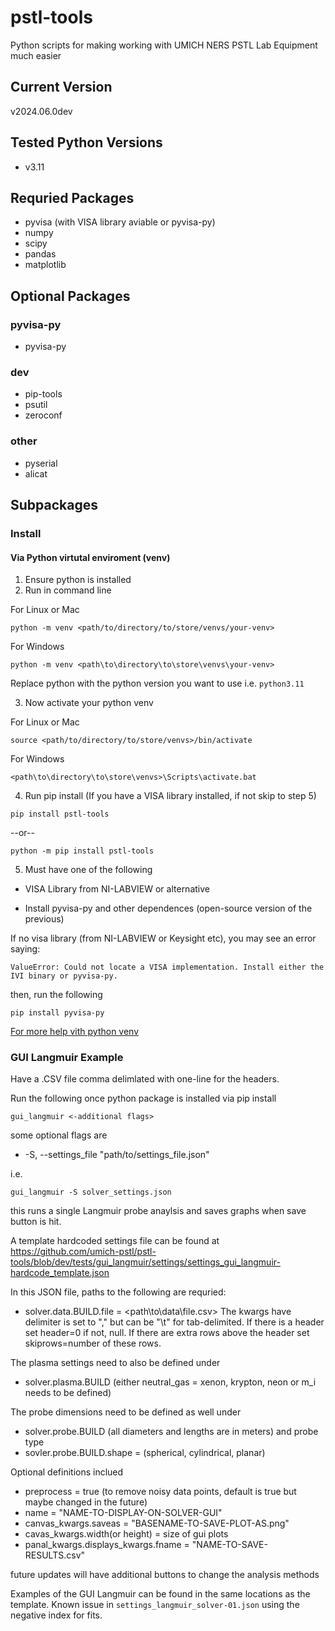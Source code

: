 # pstl-tools
Python scripts for making working with UMICH NERS PSTL Lab Equipment much easier

## Current Version
v2024.06.0dev

## Tested Python Versions
- v3.11

## Requried Packages
- pyvisa (with VISA library aviable or pyvisa-py)
- numpy
- scipy
- pandas
- matplotlib
## Optional Packages
### pyvisa-py
- pyvisa-py
### dev
- pip-tools
- psutil
- zeroconf
### other
- pyserial
- alicat

## Subpackages
### Install
#### Via Python virtutal enviroment (venv)
1. Ensure python is installed
2. Run in command line

For Linux or Mac

```
python -m venv <path/to/directory/to/store/venvs/your-venv>
```

For Windows

```
python -m venv <path\to\directory\to\store\venvs\your-venv>
```

Replace python with the python version you want to use i.e. ```python3.11```

3. Now activate your python venv

For Linux or Mac

```
source <path/to/directory/to/store/venvs>/bin/activate
```

For Windows

```
<path\to\directory\to\store\venvs>\Scripts\activate.bat
```

4. Run pip install (If you have a VISA library installed, if not skip to step 5)

```
pip install pstl-tools
```

--or--

```
python -m pip install pstl-tools
```


5. Must have one of the following

- VISA Library from NI-LABVIEW or alternative

- Install pyvisa-py and other dependences (open-source version of the previous)

If no visa library (from NI-LABVIEW or Keysight etc), you may see an error saying:

```
ValueError: Could not locate a VISA implementation. Install either the IVI binary or pyvisa-py.
```

then, run the following

```
pip install pyvisa-py
```

[For more help vith python venv](https://docs.python.org/3/library/venv.html)

### GUI Langmuir Example
Have a .CSV file comma delimlated with one-line for the headers.

Run the following once python package is installed via pip install

```
gui_langmuir <-additional flags>
```

some optional flags are
  - -S, --settings_file "path/to/settings_file.json"

i.e.
```
gui_langmuir -S solver_settings.json
```

this runs a single Langmuir probe anaylsis and saves graphs when save button is hit.

A template hardcoded settings file can be found at 
https://github.com/umich-pstl/pstl-tools/blob/dev/tests/gui_langmuir/settings/settings_gui_langmuir-hardcode_template.json

In this JSON file, paths to the following are requried:
- solver.data.BUILD.file = <path\to\data\file.csv>
The kwargs have delimiter is set to "," but can be "\t" for tab-delimited. If there is a header set header=0 if not, null. If there are extra rows above the header set skiprows=number of these rows.

The plasma settings need to also be defined under
- solver.plasma.BUILD (either neutral_gas = xenon, krypton, neon or m_i needs to be defined)

The probe dimensions need to be defined as well under 
- solver.probe.BUILD (all diameters and lengths are in meters)
and probe type
- sovler.probe.BUILD.shape = (spherical, cylindrical, planar)

Optional definitions inclued
- preprocess = true (to remove noisy data points, default is true but maybe changed in the future) 
- name = "NAME-TO-DISPLAY-ON-SOLVER-GUI"
- canvas_kwargs.saveas = "BASENAME-TO-SAVE-PLOT-AS.png"
- cavas_kwargs.width(or height) = size of gui plots
- panal_kwargs.displays_kwargs.fname = "NAME-TO-SAVE-RESULTS.csv"


future updates will have additional buttons to change the analysis methods

Examples of the GUI Langmuir can be found in the same locations as the template.
Known issue in 
`settings_langmuir_solver-01.json`
using the negative index for fits.
